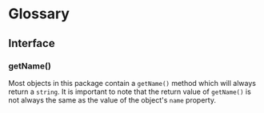 # Glossary

## Interface

### getName()

Most objects in this package contain a `getName()` method which will always return a `string`. It is important to note that the return value of `getName()` is not always the same as the value of the object's `name` property.
